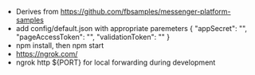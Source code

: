 - Derives from https://github.com/fbsamples/messenger-platform-samples
- add config/default.json with appropriate paremeters {
    "appSecret": "",
    "pageAccessToken": "",
    "validationToken": ""
}
- npm install, then npm start
- https://ngrok.com/ 
- ngrok http ${PORT} for local forwarding during development 
